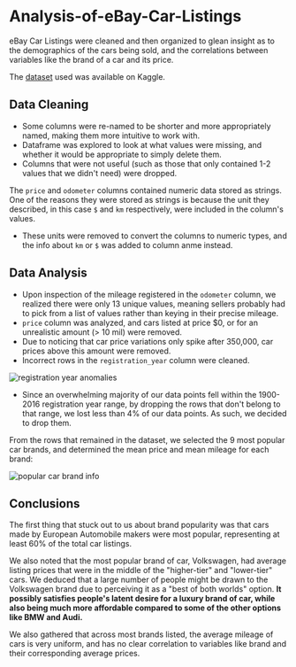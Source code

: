 # Analysis-of-eBay-Car-Listings
eBay Car Listings were cleaned and then organized to glean insight as to the demographics of the cars being sold, and the correlations between variables like the brand of a car and its price. 

The [dataset](https://www.kaggle.com/orgesleka/used-cars-database/data) used was available on Kaggle.

## Data Cleaning 
- Some columns were re-named to be shorter and more appropriately named, making them more intuitive to work with.
- Dataframe was explored to look at what values were missing, and whether it would be appropriate to simply delete them. 
- Columns that were not useful (such as those that only contained 1-2 values that we didn't need) were dropped.

The `price` and `odometer` columns contained numeric data stored as strings. One of the reasons they were stored as strings is because the unit they described, in this case `$` and `km` respectively, were included in the column's values.

- These units were removed to convert the columns to numeric types, and the info about `km` or `$` was added to column anme instead.

## Data Analysis

- Upon inspection of the mileage registered in the `odometer` column, we realized there were only 13 unique values, meaning sellers probably had to pick from a list of values rather than keying in their precise mileage.
- `price` column was analyzed, and cars listed at price $0, or for an unrealistic amount (> 10 mil) were removed.
- Due to noticing that car price variations only spike after 350,000, car prices above this amount were removed.
- Incorrect rows in the `registration_year` column were cleaned. 

![registration year anomalies](https://i.gyazo.com/8efa38d0c9edc4ff961255a2b41d956a.png)

- Since an overwhelming majority of our data points fell within the 1900-2016 registration year range, by dropping the rows that don't belong to that range, we lost less than 4% of our data points. As such, we decided to drop them.

From the rows that remained in the dataset, we selected the 9 most popular car brands, and determined the mean price and mean mileage for each brand:

![popular car brand info](https://i.gyazo.com/f3db3a337911a3b79ccf6e2ea96c9592.png)

## Conclusions
The first thing that stuck out to us about brand popularity was that cars made by European Automobile makers were most popular, representing at least 60% of the total car listings.

We also noted that the most popular brand of car, Volkswagen, had average listing prices that were in the middle of the "higher-tier" and "lower-tier" cars. We deduced that a large number of people might be drawn to the Volkswagen brand due to perceiving it as a "best of both worlds" option. **It possibly satisfies people's latent desire for a luxury brand of car, while also being much more affordable compared to some of the other options like BMW and Audi.**

We also gathered that across most brands listed, the average mileage of cars is very uniform, and has no clear correlation to variables like brand and their corresponding average prices.
